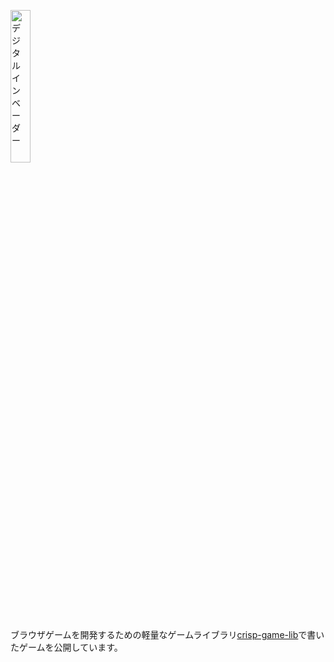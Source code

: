 <a href="https://htakeuchi.github.io/crisp-games/docs/?invader"><img src="https://i.gyazo.com/d19f497721952c29270ec1a35c21e1df.gif" width="25%" loading="lazy" alt="デジタルインベーダー"></a>

ブラウザゲームを開発するための軽量なゲームライブラリ[crisp-game-lib](https://github.com/abagames/crisp-game-lib/)で書いたゲームを公開しています。
